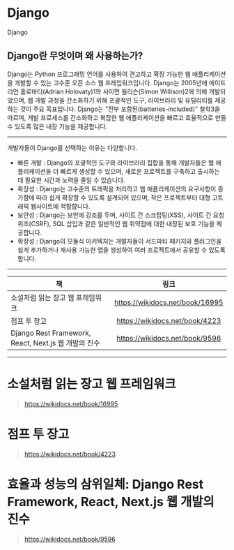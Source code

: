 # Django
Django

## Django란 무엇이며 왜 사용하는가?

Django는 Python 프로그래밍 언어를 사용하여 견고하고 확장 가능한 웹 애플리케이션을 개발할 수 있는 고수준 오픈 소스 웹 프레임워크입니다. Django는 2005년에 에이드리언 홀로바티(Adrian Holovaty)1와 사이먼 윌리슨(Simon Willison)2에 의해 개발되었으며, 웹 개발 과정을 간소화하기 위해 포괄적인 도구, 라이브러리 및 유틸리티를 제공하는 것이 주요 목표입니다. Django는 "전부 포함된(batteries-included)" 철학3을 따르며, 개발 프로세스를 간소화하고 복잡한 웹 애플리케이션을 빠르고 효율적으로 만들 수 있도록 많은 내장 기능을 제공합니다.

---

개발자들이 Django를 선택하는 이유는 다양합니다.

- 빠른 개발 : Django의 포괄적인 도구와 라이브러리 집합을 통해 개발자들은 웹 애플리케이션을 더 빠르게 생성할 수 있으며, 새로운 프로젝트를 구축하고 출시하는 데 필요한 시간과 노력을 줄일 수 있습니다.
- 확장성 : Django는 고수준의 트래픽을 처리하고 웹 애플리케이션의 요구사항이 증가함에 따라 쉽게 확장할 수 있도록 설계되어 있으며, 작은 프로젝트부터 대형 고트래픽 웹사이트에 적합합니다.
- 보안성 : Django는 보안에 강조를 두며, 사이트 간 스크립팅(XSS), 사이트 간 요청 위조(CSRF), SQL 삽입과 같은 일반적인 웹 취약점에 대한 내장된 보호 기능을 제공합니다.
- 확장성 : Django의 모듈식 아키텍처는 개발자들이 서드파티 패키지와 플러그인을 쉽게 추가하거나 재사용 가능한 앱을 생성하여 여러 프로젝트에서 공유할 수 있도록 합니다.

___

| 책 | 링크 |
|---|:---:|
|소설처럼 읽는 장고 웹 프레임워크|https://wikidocs.net/book/16995|
|점프 투 장고|https://wikidocs.net/book/4223|
|Django Rest Framework, React, Next.js 웹 개발의 진수|https://wikidocs.net/book/9596|

***

# 소설처럼 읽는 장고 웹 프레임워크

> https://wikidocs.net/book/16995


# 점프 투 장고

> https://wikidocs.net/book/4223

# 효율과 성능의 삼위일체: Django Rest Framework, React, Next.js 웹 개발의 진수

> https://wikidocs.net/book/9596



